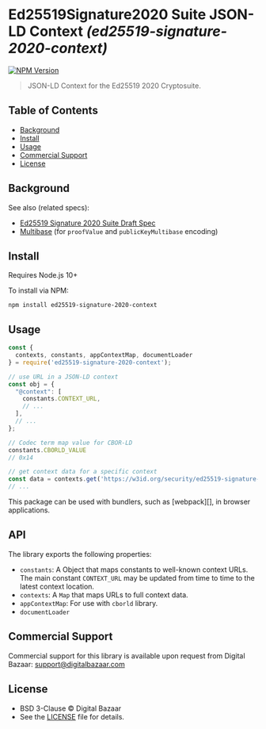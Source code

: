 # Ed25519Signature2020 Suite JSON-LD Context _(ed25519-signature-2020-context)_

[![NPM Version](https://img.shields.io/npm/v/ed25519-signature-2020-context.svg)](https://npm.im/ed25519-signature-2020-context)

> JSON-LD Context for the Ed25519 2020 Cryptosuite.

## Table of Contents

- [Background](#background)
- [Install](#install)
- [Usage](#usage)
- [Commercial Support](#commercial-support)
- [License](#license)

## Background

See also (related specs):

* [Ed25519 Signature 2020 Suite Draft Spec](https://w3c-ccg.github.io/lds-ed25519-2020/)
* [Multibase](https://github.com/multiformats/multibase) (for `proofValue` and `publicKeyMultibase` encoding)

## Install

Requires Node.js 10+

To install via NPM:

```
npm install ed25519-signature-2020-context
```

## Usage

```js
const {
  contexts, constants, appContextMap, documentLoader
} = require('ed25519-signature-2020-context');

// use URL in a JSON-LD context
const obj = {
  "@context": [
    constants.CONTEXT_URL,
    // ...
  ],
  // ...
};

// Codec term map value for CBOR-LD
constants.CBORLD_VALUE
// 0x14

// get context data for a specific context
const data = contexts.get('https://w3id.org/security/ed25519-signature-2020/v1');
// ...
```

This package can be used with bundlers, such as [webpack][], in browser
applications.

## API

The library exports the following properties:
- `constants`: A Object that maps constants to well-known context URLs. The
  main constant `CONTEXT_URL` may be updated from time to time to the
  latest context location.
- `contexts`: A `Map` that maps URLs to full context data.
- `appContextMap`: For use with `cborld` library.
- `documentLoader`

## Commercial Support

Commercial support for this library is available upon request from
Digital Bazaar: support@digitalbazaar.com

## License

- BSD 3-Clause © Digital Bazaar
- See the [LICENSE](./LICENSE) file for details.
